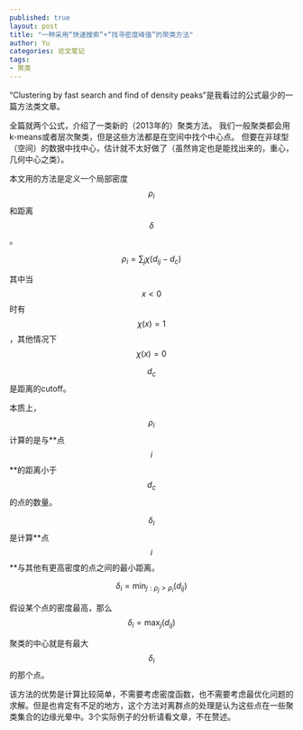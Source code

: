 ```yaml
---
published: true
layout: post
title: "一种采用“快速搜索”+“找寻密度峰值”的聚类方法"
author: Yu
categories: 论文笔记
tags:
- 聚类
---
```


<q>Clustering by fast search and find of density peaks</q>是我看过的公式最少的一篇方法类文章。

全篇就两个公式，介绍了一类新的（2013年的）聚类方法。
我们一般聚类都会用k-means或者层次聚类，但是这些方法都是在空间中找个中心点。
但要在非球型（空间）的数据中找中心，估计就不太好做了（虽然肯定也是能找出来的，重心，几何中心之类）。

本文用的方法是定义一个局部密度$$\rho_i$$和距离$$\delta$$。

$$\rho_i=\sum_{j}\chi(d_{ij}-d_c)$$

其中当$$x<0$$时有$$\chi(x)=1$$，其他情况下$$\chi(x)=0$$

$$d_c$$是距离的cutoff。

本质上，$$\rho_i$$计算的是与**点$$i$$**的距离小于$$d_c$$的点的数量。

$$\delta_i$$是计算**点$$i$$**与其他有更高密度的点之间的最小距离。

$$\delta_i=\min_{j:\rho_j>\rho_i}(d_{ij})$$

假设某个点的密度最高，那么$$\delta_i=\max_j(d_{ij})$$

聚类的中心就是有最大$$\delta_i$$的那个点。

该方法的优势是计算比较简单，不需要考虑密度函数，也不需要考虑最优化问题的求解。但是也肯定有不足的地方，这个方法对离群点的处理是认为这些点在一些聚类集合的边缘光晕中。3个实际例子的分析请看文章，不在赘述。



